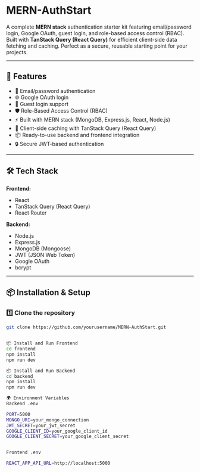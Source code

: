 # MERN-AuthStart

A complete **MERN stack** authentication starter kit featuring email/password login, Google OAuth, guest login, and role-based access control (RBAC). Built with **TanStack Query (React Query)** for efficient client-side data fetching and caching. Perfect as a secure, reusable starting point for your projects.

---

## 🚀 Features

- 🔑 Email/password authentication  
- 🌐 Google OAuth login  
- 👤 Guest login support  
- 🛡 Role-Based Access Control (RBAC)  
- ⚡ Built with MERN stack (MongoDB, Express.js, React, Node.js)  
- 🚀 Client-side caching with TanStack Query (React Query)  
- 📦 Ready-to-use backend and frontend integration  
- 🔒 Secure JWT-based authentication  

---

## 🛠 Tech Stack

**Frontend:**  
- React  
- TanStack Query (React Query)  
- React Router  

**Backend:**  
- Node.js  
- Express.js  
- MongoDB (Mongoose)  
- JWT (JSON Web Token)  
- Google OAuth  
- bcrypt  

---

## 📦 Installation & Setup

### 1️⃣ Clone the repository
```bash
git clone https://github.com/yourusername/MERN-AuthStart.git


📦 Install and Run Frontend
cd frontend
npm install
npm run dev

📦 Install and Run Backend
cd backend
npm install
npm run dev

🌍 Environment Variables
Backend .env

PORT=5000
MONGO_URI=your_mongo_connection
JWT_SECRET=your_jwt_secret
GOOGLE_CLIENT_ID=your_google_client_id
GOOGLE_CLIENT_SECRET=your_google_client_secret


Frontend .env

REACT_APP_API_URL=http://localhost:5000
